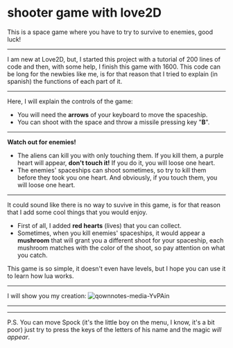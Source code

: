 # shooter game with love2D
 This is a space game where you have to try to survive to enemies, good luck!
 ***
 
 
 I am new at Love2D, but, I started this project with a tutorial of 200 lines of code and then, with some help, I finish this game with 1600. 
 This code can be long for the newbies like me, is for that reason that I tried to explain (in spanish) the functions of each part of it.
 ***
 
 Here, I will explain the controls of the game:
 + You will need the **arrows** of your keyboard to move the spaceship.
 + You can shoot with the space and throw a missile pressing key "**B**".
 ***
 **Watch out for enemies!**
 + The aliens can kill you with only touching them. If you kill them, a purple heart will appear, **don't touch it!** If you do it, you will loose one heart.
 + The enemies' spaceships can shoot sometimes, so try to kill them before they took you one heart. And obviously, if you touch them, you will loose one heart.
 ***
 It could sound like there is no way to suvive in this game, is for that reason that I add some cool things that you would enjoy.
 + First of all, I added **red hearts** (lives) that you can collect.
 + Sometimes, when you kill enemies' spaceships, it would appear a **mushroom** that will grant you a different shoot for your spaceship, each mushroom matches with the color of the shoot, so pay attention on what you catch.
	
 This game is so simple, it doesn't even have levels, but I hope you can use it to learn how lua works. 
 
 ***
 I will show you my creation:
 ![qownnotes-media-YvPAin](media/qownnotes-media-YvPAin.png)
 
 
 
 
 
 
 
 ***
 ***
 P.S. You can move Spock (it's the little boy on the menu, I know, it's a bit poor) just try to press the keys of the letters of his name and the magic *will appear*.
